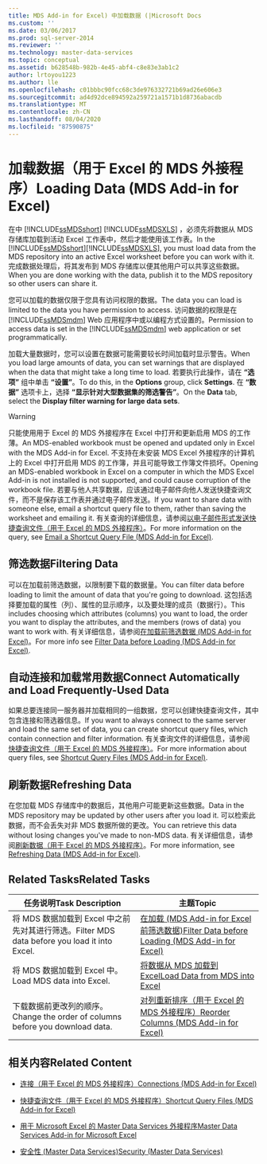 ```yaml
---
title: MDS Add-in for Excel) 中加载数据 (|Microsoft Docs
ms.custom: ''
ms.date: 03/06/2017
ms.prod: sql-server-2014
ms.reviewer: ''
ms.technology: master-data-services
ms.topic: conceptual
ms.assetid: b628548b-982b-4e45-abf4-c8e83e3ab1c2
author: lrtoyou1223
ms.author: lle
ms.openlocfilehash: c01bbbc90fcc68c3de976332721b69ad26e606e3
ms.sourcegitcommit: ad4d92dce894592a259721a1571b1d8736abacdb
ms.translationtype: MT
ms.contentlocale: zh-CN
ms.lasthandoff: 08/04/2020
ms.locfileid: "87590875"
---
```

# <a name="loading-data-mds-add-in-for-excel"></a><span data-ttu-id="21fb2-102">加载数据（用于 Excel 的 MDS 外接程序）</span><span class="sxs-lookup"><span data-stu-id="21fb2-102">Loading Data (MDS Add-in for Excel)</span></span>
  <span data-ttu-id="21fb2-103">在中 [!INCLUDE[ssMDSshort](../../includes/ssmdsshort-md.md)] [!INCLUDE[ssMDSXLS](../../includes/ssmdsxls-md.md)] ，必须先将数据从 MDS 存储库加载到活动 Excel 工作表中，然后才能使用该工作表。</span><span class="sxs-lookup"><span data-stu-id="21fb2-103">In the [!INCLUDE[ssMDSshort](../../includes/ssmdsshort-md.md)][!INCLUDE[ssMDSXLS](../../includes/ssmdsxls-md.md)], you must load data from the MDS repository into an active Excel worksheet before you can work with it.</span></span> <span data-ttu-id="21fb2-104">完成数据处理后，将其发布到 MDS 存储库以便其他用户可以共享这些数据。</span><span class="sxs-lookup"><span data-stu-id="21fb2-104">When you are done working with the data, publish it to the MDS repository so other users can share it.</span></span>  
  
 <span data-ttu-id="21fb2-105">您可以加载的数据仅限于您具有访问权限的数据。</span><span class="sxs-lookup"><span data-stu-id="21fb2-105">The data you can load is limited to the data you have permission to access.</span></span> <span data-ttu-id="21fb2-106">访问数据的权限是在 [!INCLUDE[ssMDSmdm](../../includes/ssmdsmdm-md.md)] Web 应用程序中或以编程方式设置的。</span><span class="sxs-lookup"><span data-stu-id="21fb2-106">Permission to access data is set in the [!INCLUDE[ssMDSmdm](../../includes/ssmdsmdm-md.md)] web application or set programmatically.</span></span>  
  
 <span data-ttu-id="21fb2-107">加载大量数据时，您可以设置在数据可能需要较长时间加载时显示警告。</span><span class="sxs-lookup"><span data-stu-id="21fb2-107">When you load large amounts of data, you can set warnings that are displayed when the data that might take a long time to load.</span></span> <span data-ttu-id="21fb2-108">若要执行此操作，请在 **“选项”** 组中单击 **“设置”**。</span><span class="sxs-lookup"><span data-stu-id="21fb2-108">To do this, in the **Options** group, click **Settings**.</span></span> <span data-ttu-id="21fb2-109">在 **“数据”** 选项卡上，选择 **“显示针对大型数据集的筛选警告”**。</span><span class="sxs-lookup"><span data-stu-id="21fb2-109">On the **Data** tab, select the **Display filter warning for large data sets**.</span></span>  
  
> [!WARNING]  
>  <span data-ttu-id="21fb2-110">只能使用用于 Excel 的 MDS 外接程序在 Excel 中打开和更新启用 MDS 的工作薄。</span><span class="sxs-lookup"><span data-stu-id="21fb2-110">An MDS-enabled workbook must be opened and updated only in Excel with the MDS Add-in for Excel.</span></span> <span data-ttu-id="21fb2-111">不支持在未安装 MDS Excel 外接程序的计算机上的 Excel 中打开启用 MDS 的工作簿，并且可能导致工作簿文件损坏。</span><span class="sxs-lookup"><span data-stu-id="21fb2-111">Opening an MDS-enabled workbook in Excel on a computer in which the MDS Excel Add-in is not installed is not supported, and could cause corruption of the workbook file.</span></span> <span data-ttu-id="21fb2-112">若要与他人共享数据，应该通过电子邮件向他人发送快捷查询文件，而不是保存该工作表并通过电子邮件发送。</span><span class="sxs-lookup"><span data-stu-id="21fb2-112">If you want to share data with someone else, email a shortcut query file to them, rather than saving the worksheet and emailing it.</span></span> <span data-ttu-id="21fb2-113">有关查询的详细信息，请参阅[以电子邮件形式发送快捷查询文件（用于 Excel 的 MDS 外接程序）](email-a-shortcut-query-file-mds-add-in-for-excel.md)。</span><span class="sxs-lookup"><span data-stu-id="21fb2-113">For more information on the query, see [Email a Shortcut Query File &#40;MDS Add-in for Excel&#41;](email-a-shortcut-query-file-mds-add-in-for-excel.md).</span></span>  
  
## <a name="filtering-data"></a><span data-ttu-id="21fb2-114">筛选数据</span><span class="sxs-lookup"><span data-stu-id="21fb2-114">Filtering Data</span></span>  
 <span data-ttu-id="21fb2-115">可以在加载前筛选数据，以限制要下载的数据量。</span><span class="sxs-lookup"><span data-stu-id="21fb2-115">You can filter data before loading to limit the amount of data that you're going to download.</span></span> <span data-ttu-id="21fb2-116">这包括选择要加载的属性（列）、属性的显示顺序，以及要处理的成员（数据行）。</span><span class="sxs-lookup"><span data-stu-id="21fb2-116">This includes choosing which attributes (columns) you want to load, the order you want to display the attributes, and the members (rows of data) you want to work with.</span></span> <span data-ttu-id="21fb2-117">有关详细信息，请参阅[在加载前筛选数据 &#40;MDS Add-in for Excel&#41;](filter-data-before-exporting-mds-add-in-for-excel.md)。</span><span class="sxs-lookup"><span data-stu-id="21fb2-117">For more info see [Filter Data before Loading &#40;MDS Add-in for Excel&#41;](filter-data-before-exporting-mds-add-in-for-excel.md).</span></span>  
  
## <a name="connect-automatically-and-load-frequently-used-data"></a><span data-ttu-id="21fb2-118">自动连接和加载常用数据</span><span class="sxs-lookup"><span data-stu-id="21fb2-118">Connect Automatically and Load Frequently-Used Data</span></span>  
 <span data-ttu-id="21fb2-119">如果总要连接同一服务器并加载相同的一组数据，您可以创建快捷查询文件，其中包含连接和筛选器信息。</span><span class="sxs-lookup"><span data-stu-id="21fb2-119">If you want to always connect to the same server and load the same set of data, you can create shortcut query files, which contain connection and filter information.</span></span> <span data-ttu-id="21fb2-120">有关查询文件的详细信息，请参阅 [快捷查询文件（用于 Excel 的 MDS 外接程序）](shortcut-query-files-mds-add-in-for-excel.md)。</span><span class="sxs-lookup"><span data-stu-id="21fb2-120">For more information about query files, see [Shortcut Query Files &#40;MDS Add-in for Excel&#41;](shortcut-query-files-mds-add-in-for-excel.md).</span></span>  
  
## <a name="refreshing-data"></a><span data-ttu-id="21fb2-121">刷新数据</span><span class="sxs-lookup"><span data-stu-id="21fb2-121">Refreshing Data</span></span>  
 <span data-ttu-id="21fb2-122">在您加载 MDS 存储库中的数据后，其他用户可能更新这些数据。</span><span class="sxs-lookup"><span data-stu-id="21fb2-122">Data in the MDS repository may be updated by other users after you load it.</span></span> <span data-ttu-id="21fb2-123">可以检索此数据，而不会丢失对非 MDS 数据所做的更改。</span><span class="sxs-lookup"><span data-stu-id="21fb2-123">You can retrieve this data without losing changes you've made to non-MDS data.</span></span> <span data-ttu-id="21fb2-124">有关详细信息，请参阅[刷新数据（用于 Excel 的 MDS 外接程序）](refreshing-data-mds-add-in-for-excel.md)。</span><span class="sxs-lookup"><span data-stu-id="21fb2-124">For more information, see [Refreshing Data &#40;MDS Add-in for Excel&#41;](refreshing-data-mds-add-in-for-excel.md).</span></span>  
  
## <a name="related-tasks"></a><span data-ttu-id="21fb2-125">Related Tasks</span><span class="sxs-lookup"><span data-stu-id="21fb2-125">Related Tasks</span></span>  
  
|<span data-ttu-id="21fb2-126">任务说明</span><span class="sxs-lookup"><span data-stu-id="21fb2-126">Task Description</span></span>|<span data-ttu-id="21fb2-127">主题</span><span class="sxs-lookup"><span data-stu-id="21fb2-127">Topic</span></span>|  
|----------------------|-----------|  
|<span data-ttu-id="21fb2-128">将 MDS 数据加载到 Excel 中之前先对其进行筛选。</span><span class="sxs-lookup"><span data-stu-id="21fb2-128">Filter MDS data before you load it into Excel.</span></span>|[<span data-ttu-id="21fb2-129">在加载 &#40;MDS Add-in for Excel 前筛选数据&#41;</span><span class="sxs-lookup"><span data-stu-id="21fb2-129">Filter Data before Loading &#40;MDS Add-in for Excel&#41;</span></span>](filter-data-before-exporting-mds-add-in-for-excel.md)|  
|<span data-ttu-id="21fb2-130">将 MDS 数据加载到 Excel 中。</span><span class="sxs-lookup"><span data-stu-id="21fb2-130">Load MDS data into Excel.</span></span>|[<span data-ttu-id="21fb2-131">将数据从 MDS 加载到 Excel</span><span class="sxs-lookup"><span data-stu-id="21fb2-131">Load Data from MDS into Excel</span></span>](export-data-to-excel-from-master-data-services.md)|  
|<span data-ttu-id="21fb2-132">下载数据前更改列的顺序。</span><span class="sxs-lookup"><span data-stu-id="21fb2-132">Change the order of columns before you download data.</span></span>|[<span data-ttu-id="21fb2-133">对列重新排序（用于 Excel 的 MDS 外接程序）</span><span class="sxs-lookup"><span data-stu-id="21fb2-133">Reorder Columns &#40;MDS Add-in for Excel&#41;</span></span>](reorder-columns-mds-add-in-for-excel.md)|  
  
## <a name="related-content"></a><span data-ttu-id="21fb2-134">相关内容</span><span class="sxs-lookup"><span data-stu-id="21fb2-134">Related Content</span></span>  
  
-   [<span data-ttu-id="21fb2-135">连接（用于 Excel 的 MDS 外接程序）</span><span class="sxs-lookup"><span data-stu-id="21fb2-135">Connections &#40;MDS Add-in for Excel&#41;</span></span>](connections-mds-add-in-for-excel.md)  
  
-   [<span data-ttu-id="21fb2-136">快捷查询文件（用于 Excel 的 MDS 外接程序）</span><span class="sxs-lookup"><span data-stu-id="21fb2-136">Shortcut Query Files &#40;MDS Add-in for Excel&#41;</span></span>](shortcut-query-files-mds-add-in-for-excel.md)  
  
-   [<span data-ttu-id="21fb2-137">用于 Microsoft Excel 的 Master Data Services 外接程序</span><span class="sxs-lookup"><span data-stu-id="21fb2-137">Master Data Services Add-in for Microsoft Excel</span></span>](master-data-services-add-in-for-microsoft-excel.md)  
  
-   [<span data-ttu-id="21fb2-138">安全性 (Master Data Services)</span><span class="sxs-lookup"><span data-stu-id="21fb2-138">Security &#40;Master Data Services&#41;</span></span>](../security-master-data-services.md)  
  
  
